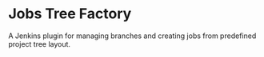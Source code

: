 Jobs Tree Factory
===============

A Jenkins plugin for managing branches and creating jobs from predefined project tree layout.
